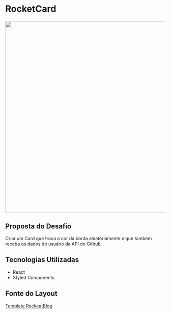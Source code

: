 # RocketCard
<h3 align = "center">
<img src="" width ="600px">
</h3>

## Proposta do Desafio
Criar um Card que troca a cor da borda aleatóriamente e que também receba os dados do usuário da API do Github


## Tecnologias Utilizadas 

<ul>
  <li>React</li>
  <li>Styled Components</li>
</ul>
 
## Fonte do Layout
 [Template RockeatBlog](https://www.figma.com/file/xszb6WTlwCXWqE5jg4q2SO/DD-Rocketcard/duplicate)
